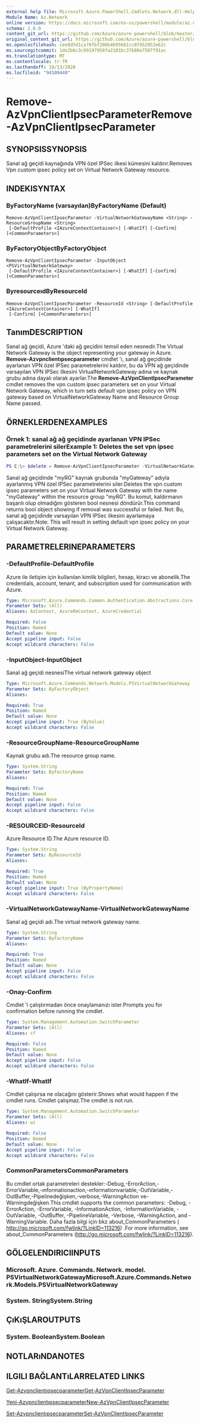 ```yaml
---
external help file: Microsoft.Azure.PowerShell.Cmdlets.Network.dll-Help.xml
Module Name: Az.Network
online version: https://docs.microsoft.com/en-us/powershell/module/az.network/remove-azvpnclientipsecparameter
schema: 2.0.0
content_git_url: https://github.com/Azure/azure-powershell/blob/master/src/Network/Network/help/Remove-AzVpnClientIpsecParameter.md
original_content_git_url: https://github.com/Azure/azure-powershell/blob/master/src/Network/Network/help/Remove-AzVpnClientIpsecParameter.md
ms.openlocfilehash: cee8d5d1ca76fbf206b4695661cc8f452052e62c
ms.sourcegitcommit: 1de2b6c3c99197958fa2101bc37680e7507f91ac
ms.translationtype: MT
ms.contentlocale: tr-TR
ms.lasthandoff: 10/13/2020
ms.locfileid: "94109440"
---
```

# <span data-ttu-id="176cf-101">Remove-AzVpnClientIpsecParameter</span><span class="sxs-lookup"><span data-stu-id="176cf-101">Remove-AzVpnClientIpsecParameter</span></span>

## <span data-ttu-id="176cf-102">SYNOPSIS</span><span class="sxs-lookup"><span data-stu-id="176cf-102">SYNOPSIS</span></span>
<span data-ttu-id="176cf-103">Sanal ağ geçidi kaynağında VPN özel IPSec ilkesi kümesini kaldırır.</span><span class="sxs-lookup"><span data-stu-id="176cf-103">Removes Vpn custom ipsec policy set on Virtual Network Gateway resource.</span></span>

## <span data-ttu-id="176cf-104">INDEKI</span><span class="sxs-lookup"><span data-stu-id="176cf-104">SYNTAX</span></span>

### <span data-ttu-id="176cf-105">ByFactoryName (varsayılan)</span><span class="sxs-lookup"><span data-stu-id="176cf-105">ByFactoryName (Default)</span></span>
```
Remove-AzVpnClientIpsecParameter -VirtualNetworkGatewayName <String> -ResourceGroupName <String>
 [-DefaultProfile <IAzureContextContainer>] [-WhatIf] [-Confirm] [<CommonParameters>]
```

### <span data-ttu-id="176cf-106">ByFactoryObject</span><span class="sxs-lookup"><span data-stu-id="176cf-106">ByFactoryObject</span></span>
```
Remove-AzVpnClientIpsecParameter -InputObject <PSVirtualNetworkGateway>
 [-DefaultProfile <IAzureContextContainer>] [-WhatIf] [-Confirm] [<CommonParameters>]
```

### <span data-ttu-id="176cf-107">Byresourceıd</span><span class="sxs-lookup"><span data-stu-id="176cf-107">ByResourceId</span></span>
```
Remove-AzVpnClientIpsecParameter -ResourceId <String> [-DefaultProfile <IAzureContextContainer>] [-WhatIf]
 [-Confirm] [<CommonParameters>]
```

## <span data-ttu-id="176cf-108">Tanım</span><span class="sxs-lookup"><span data-stu-id="176cf-108">DESCRIPTION</span></span>
<span data-ttu-id="176cf-109">Sanal ağ geçidi, Azure 'daki ağ geçidini temsil eden nesnedir.</span><span class="sxs-lookup"><span data-stu-id="176cf-109">The Virtual Network Gateway is the object representing your gateway in Azure.</span></span>
<span data-ttu-id="176cf-110">**Remove-Azvpnclientıpsecparameter** cmdlet 'ı, sanal ağ geçidinde ayarlanan VPN özel IPSec parametrelerini kaldırır, bu da VPN ağ geçidinde varsayılan VPN IPSec Ilkesini VirtualNetworkGateway adına ve kaynak grubu adına dayalı olarak ayarlar.</span><span class="sxs-lookup"><span data-stu-id="176cf-110">The **Remove-AzVpnClientIpsecParameter** cmdlet removes the vpn custom ipsec parameters set on your Virtual Network Gateway, which in turn sets default vpn ipsec policy on VPN gateway based on VirtualNetworkGateway Name and Resource Group Name passed.</span></span>

## <span data-ttu-id="176cf-111">ÖRNEKLERDEN</span><span class="sxs-lookup"><span data-stu-id="176cf-111">EXAMPLES</span></span>

### <span data-ttu-id="176cf-112">Örnek 1: sanal ağ ağ geçidinde ayarlanan VPN IPSec parametrelerini siler</span><span class="sxs-lookup"><span data-stu-id="176cf-112">Example 1: Deletes the set vpn ipsec parameters set on the Virtual Network Gateway</span></span>
```powershell
PS C:\> $delete = Remove-AzVpnClientIpsecParameter -VirtualNetworkGatewayName myGateway -ResourceGroupName myRG
```

<span data-ttu-id="176cf-113">Sanal ağ geçidinde "myRG" kaynak grubunda "myGateway" adıyla ayarlanmış VPN özel IPSec parametrelerini siler.</span><span class="sxs-lookup"><span data-stu-id="176cf-113">Deletes the vpn custom ipsec parameters set on your Virtual Network Gateway with the name "myGateway" within the resource group "myRG".</span></span> <span data-ttu-id="176cf-114">Bu komut, kaldırmanın başarılı olup olmadığını gösteren bool nesnesi döndürür.</span><span class="sxs-lookup"><span data-stu-id="176cf-114">This command returns bool object showing if removal was successful or failed.</span></span>
<span data-ttu-id="176cf-115">Not: Bu, sanal ağ geçidinde varsayılan VPN IPSec ilkesini ayarlamaya çalışacaktır.</span><span class="sxs-lookup"><span data-stu-id="176cf-115">Note: This will result in setting default vpn ipsec policy on your Virtual Network Gateway.</span></span>

## <span data-ttu-id="176cf-116">PARAMETRELERINE</span><span class="sxs-lookup"><span data-stu-id="176cf-116">PARAMETERS</span></span>

### <span data-ttu-id="176cf-117">-DefaultProfile</span><span class="sxs-lookup"><span data-stu-id="176cf-117">-DefaultProfile</span></span>
<span data-ttu-id="176cf-118">Azure ile iletişim için kullanılan kimlik bilgileri, hesap, kiracı ve abonelik.</span><span class="sxs-lookup"><span data-stu-id="176cf-118">The credentials, account, tenant, and subscription used for communication with Azure.</span></span>

```yaml
Type: Microsoft.Azure.Commands.Common.Authentication.Abstractions.Core.IAzureContextContainer
Parameter Sets: (All)
Aliases: AzContext, AzureRmContext, AzureCredential

Required: False
Position: Named
Default value: None
Accept pipeline input: False
Accept wildcard characters: False
```

### <span data-ttu-id="176cf-119">-InputObject</span><span class="sxs-lookup"><span data-stu-id="176cf-119">-InputObject</span></span>
<span data-ttu-id="176cf-120">Sanal ağ geçidi nesnesi</span><span class="sxs-lookup"><span data-stu-id="176cf-120">The virtual network gateway object</span></span>

```yaml
Type: Microsoft.Azure.Commands.Network.Models.PSVirtualNetworkGateway
Parameter Sets: ByFactoryObject
Aliases:

Required: True
Position: Named
Default value: None
Accept pipeline input: True (ByValue)
Accept wildcard characters: False
```

### <span data-ttu-id="176cf-121">-ResourceGroupName</span><span class="sxs-lookup"><span data-stu-id="176cf-121">-ResourceGroupName</span></span>
<span data-ttu-id="176cf-122">Kaynak grubu adı.</span><span class="sxs-lookup"><span data-stu-id="176cf-122">The resource group name.</span></span>

```yaml
Type: System.String
Parameter Sets: ByFactoryName
Aliases:

Required: True
Position: Named
Default value: None
Accept pipeline input: False
Accept wildcard characters: False
```

### <span data-ttu-id="176cf-123">-RESOURCEID</span><span class="sxs-lookup"><span data-stu-id="176cf-123">-ResourceId</span></span>
<span data-ttu-id="176cf-124">Azure Resource ID.</span><span class="sxs-lookup"><span data-stu-id="176cf-124">The Azure resource ID.</span></span>

```yaml
Type: System.String
Parameter Sets: ByResourceId
Aliases:

Required: True
Position: Named
Default value: None
Accept pipeline input: True (ByPropertyName)
Accept wildcard characters: False
```

### <span data-ttu-id="176cf-125">-VirtualNetworkGatewayName</span><span class="sxs-lookup"><span data-stu-id="176cf-125">-VirtualNetworkGatewayName</span></span>
<span data-ttu-id="176cf-126">Sanal ağ geçidi adı.</span><span class="sxs-lookup"><span data-stu-id="176cf-126">The virtual network gateway name.</span></span>

```yaml
Type: System.String
Parameter Sets: ByFactoryName
Aliases:

Required: True
Position: Named
Default value: None
Accept pipeline input: False
Accept wildcard characters: False
```

### <span data-ttu-id="176cf-127">-Onay</span><span class="sxs-lookup"><span data-stu-id="176cf-127">-Confirm</span></span>
<span data-ttu-id="176cf-128">Cmdlet 'i çalıştırmadan önce onaylamanızı ister.</span><span class="sxs-lookup"><span data-stu-id="176cf-128">Prompts you for confirmation before running the cmdlet.</span></span>

```yaml
Type: System.Management.Automation.SwitchParameter
Parameter Sets: (All)
Aliases: cf

Required: False
Position: Named
Default value: None
Accept pipeline input: False
Accept wildcard characters: False
```

### <span data-ttu-id="176cf-129">-WhatIf</span><span class="sxs-lookup"><span data-stu-id="176cf-129">-WhatIf</span></span>
<span data-ttu-id="176cf-130">Cmdlet çalışırsa ne olacağını gösterir.</span><span class="sxs-lookup"><span data-stu-id="176cf-130">Shows what would happen if the cmdlet runs.</span></span>
<span data-ttu-id="176cf-131">Cmdlet çalışmaz.</span><span class="sxs-lookup"><span data-stu-id="176cf-131">The cmdlet is not run.</span></span>

```yaml
Type: System.Management.Automation.SwitchParameter
Parameter Sets: (All)
Aliases: wi

Required: False
Position: Named
Default value: None
Accept pipeline input: False
Accept wildcard characters: False
```

### <span data-ttu-id="176cf-132">CommonParameters</span><span class="sxs-lookup"><span data-stu-id="176cf-132">CommonParameters</span></span>
<span data-ttu-id="176cf-133">Bu cmdlet ortak parametreleri destekler:-Debug,-ErrorAction,-ErrorVariable,-ınformationaction,-ınformationvariable,-OutVariable,-OutBuffer,-Pipelinedeğişken,-verbose,-WarningAction ve-Warningdeğişken.</span><span class="sxs-lookup"><span data-stu-id="176cf-133">This cmdlet supports the common parameters: -Debug, -ErrorAction, -ErrorVariable, -InformationAction, -InformationVariable, -OutVariable, -OutBuffer, -PipelineVariable, -Verbose, -WarningAction, and -WarningVariable.</span></span> <span data-ttu-id="176cf-134">Daha fazla bilgi için bkz about_CommonParameters ( http://go.microsoft.com/fwlink/?LinkID=113216) .</span><span class="sxs-lookup"><span data-stu-id="176cf-134">For more information, see about_CommonParameters (http://go.microsoft.com/fwlink/?LinkID=113216).</span></span>

## <span data-ttu-id="176cf-135">GÖLGELENDIRICI</span><span class="sxs-lookup"><span data-stu-id="176cf-135">INPUTS</span></span>

### <span data-ttu-id="176cf-136">Microsoft. Azure. Commands. Network. model. PSVirtualNetworkGateway</span><span class="sxs-lookup"><span data-stu-id="176cf-136">Microsoft.Azure.Commands.Network.Models.PSVirtualNetworkGateway</span></span>

### <span data-ttu-id="176cf-137">System. String</span><span class="sxs-lookup"><span data-stu-id="176cf-137">System.String</span></span>

## <span data-ttu-id="176cf-138">ÇıKıŞLAR</span><span class="sxs-lookup"><span data-stu-id="176cf-138">OUTPUTS</span></span>

### <span data-ttu-id="176cf-139">System. Boolean</span><span class="sxs-lookup"><span data-stu-id="176cf-139">System.Boolean</span></span>

## <span data-ttu-id="176cf-140">NOTLARıNDA</span><span class="sxs-lookup"><span data-stu-id="176cf-140">NOTES</span></span>

## <span data-ttu-id="176cf-141">ILGILI BAĞLANTıLAR</span><span class="sxs-lookup"><span data-stu-id="176cf-141">RELATED LINKS</span></span>

[<span data-ttu-id="176cf-142">Get-Azvpnclientıpsecparameter</span><span class="sxs-lookup"><span data-stu-id="176cf-142">Get-AzVpnClientIpsecParameter</span></span>](./Get-AzVpnClientIpsecParameter.md)

[<span data-ttu-id="176cf-143">Yeni-Azvpnclientıpsecparameter</span><span class="sxs-lookup"><span data-stu-id="176cf-143">New-AzVpnClientIpsecParameter</span></span>](./New-AzVpnClientIpsecParameter.md)

[<span data-ttu-id="176cf-144">Set-Azvpnclientıpsecparameter</span><span class="sxs-lookup"><span data-stu-id="176cf-144">Set-AzVpnClientIpsecParameter</span></span>](./Set-AzVpnClientIpsecParameter.md)
